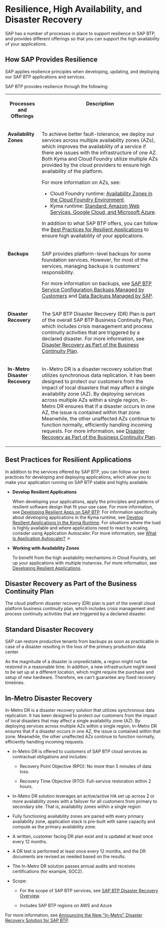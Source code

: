 <!-- loioe3ac4f7c25a3442ca585950095eec599 -->

# Resilience, High Availability, and Disaster Recovery

SAP has a number of processes in place to support resilience in SAP BTP, and provides different offerings so that you can support the high availability of your applications.



<a name="loioe3ac4f7c25a3442ca585950095eec599__section_pxk_bqk_ylb"/>

## How SAP Provides Resilience

SAP applies resilience principles when developing, updating, and deploying our SAP BTP applications and services.

SAP BTP provides resilience through the following:


<table>
<tr>
<th valign="top">

Processes and Offerings

</th>
<th valign="top">

Description

</th>
</tr>
<tr>
<td valign="top">

**Availability Zones** 

</td>
<td valign="top">

To achieve better fault-tolerance, we deploy our services across multiple availability zones \(AZs\), which improves the availability of a service if there are issues with the infrastructure of one AZ. Both Kyma and Cloud Foundry utilize multiple AZs provided by the cloud providers to ensure high availability of the platform.

For more information on AZs, see:

-   Cloud Foundry runtime: [Availability Zones in the Cloud Foundry Environment](availability-zones-in-the-cloud-foundry-environment-b6a7e11.md).
-   Kyma runtime: [Standard: Amazon Web Services, Google Cloud, and Microsoft Azure](https://help.sap.com/docs/btp/sap-business-technology-platform/available-plans-in-kyma-environment?&version=Cloud#standard-amazon-web-services-google-cloud-and-microsoft-azure).

In addition to what SAP BTP offers, you can follow the [Best Practices for Resilient Applications](resilience-high-availability-and-disaster-recovery-e3ac4f7.md#loioe3ac4f7c25a3442ca585950095eec599__section_n1c_dqk_ylb) to ensure high availability of your applications.

</td>
</tr>
<tr>
<td valign="top">

**Backups** 

</td>
<td valign="top">

SAP provides platform-level backups for some foundation services. However, for most of the services, managing backups is customers' responsibility.

For more information on backups, see [SAP BTP Service Configuration Backups Managed by Customers](https://help.sap.com/docs/btp/btp-admin-guide/service-configuration-backups-managed-by-customers?version=Cloud) and [Data Backups Managed by SAP](https://help.sap.com/docs/btp/btp-admin-guide/data-backups-managed-by-sap?version=Cloud).

</td>
</tr>
<tr>
<td valign="top">

**Disaster Recovery** 

</td>
<td valign="top">

The SAP BTP Disaster Recovery \(DR\) Plan is part of the overall SAP BTP Business Continuity Plan, which includes crisis management and process continuity activities that are triggered by a declared disaster. For more information, see [Disaster Recovery as Part of the Business Continuity Plan](resilience-high-availability-and-disaster-recovery-e3ac4f7.md#loio001180644f8a428bb422cd41caebb95f).

</td>
</tr>
<tr>
<td valign="top">

**In-Metro Disaster Recovery** 

</td>
<td valign="top">

In-Metro DR is a disaster recovery solution that utilizes synchronous data replication. It has been designed to protect our customers from the impact of local disasters that may affect a single availability zone \(AZ\). By deploying services across multiple AZs within a single region, In-Metro DR ensures that if a disaster occurs in one AZ, the issue is contained within that zone. Meanwhile, the other unaffected AZs continue to function normally, efficiently handling incoming requests. For more information, see [Disaster Recovery as Part of the Business Continuity Plan](resilience-high-availability-and-disaster-recovery-e3ac4f7.md#loio001180644f8a428bb422cd41caebb95f).

</td>
</tr>
</table>



<a name="loioe3ac4f7c25a3442ca585950095eec599__section_n1c_dqk_ylb"/>

## Best Practices for Resilient Applications

In addition to the services offered by SAP BTP, you can follow our best practices for developing and deploying applications, which allow you to make your application running on SAP BTP stable and highly available.

-   **Develop Resilient Applications**

    When developing your applications, apply the principles and patterns of resilient software design that fit your use case. For more information, see [Developing Resilient Apps on SAP BTP](https://help.sap.com/viewer/eadaa45871804b4a974be865f627e791/Cloud/en-US/d1fe5fd8ecfb46c193221ebb991af3d7.html). For information specifically about developing applications in the Kyma runtime, see [Develop Resilient Applications in the Kyma Runtime](https://help.sap.com/docs/BTP/65de2977205c403bbc107264b8eccf4b/7c9496c88a294b7f9ccc69a7e0998817.html?locale=en-US&state=PRODUCTION&version=Cloud). For situations where the load is highly available and where applications need to react by scaling, consider using Application Autoscaler. For more information, see [What Is Application Autoscaler?](https://help.sap.com/viewer/7472b7d13d5d4862b2b06a730a2df086/Cloud/en-US/45341f37cf6e4738a4b7cd20f18350de.html "Automatically scale your applications to meet their dynamic resource needs.") :arrow_upper_right: 

-   **Working with Availability Zones**

    To benefit from the high availability mechanisms in Cloud Foundry, set up your applications with multiple instances. For more information, see [Developing Resilient Applications](https://help.sap.com/docs/BTP/0c8c1db388f645159e134a005aaabbcf/b1b929a5aea64571b2f74e810b622568.html?locale=en-US&state=PRODUCTION&version=Cloud).


<a name="loio001180644f8a428bb422cd41caebb95f"/>

<!-- loio001180644f8a428bb422cd41caebb95f -->

## Disaster Recovery as Part of the Business Continuity Plan

The cloud platform disaster recovery \(DR\) plan is part of the overall cloud platform business continuity plan, which includes crisis management and process continuity activities that are triggered by a declared disaster.



<a name="loio001180644f8a428bb422cd41caebb95f__section_knl_qqp_j3b"/>

## Standard Disaster Recovery

SAP can restore productive tenants from backups as soon as practicable in case of a disaster resulting in the loss of the primary production data center.

As the magnitude of a disaster is unpredictable, a region might not be restored in a reasonable time. In addition, a new infrastructure might need to be set up at a different location, which might require the purchase and setup of new hardware. Therefore, we can't guarantee any fixed recovery timelines.



<a name="loio001180644f8a428bb422cd41caebb95f__section_rtk_bfv_fcc"/>

## In-Metro Disaster Recovery

In-Metro DR is a disaster recovery solution that utilizes synchronous data replication. It has been designed to protect our customers from the impact of local disasters that may affect a single availability zone \(AZ\). By deploying services across multiple AZs within a single region, In-Metro DR ensures that if a disaster occurs in one AZ, the issue is contained within that zone. Meanwhile, the other unaffected AZs continue to function normally, efficiently handling incoming requests.

-   In-Metro DR is offered to customers of SAP BTP cloud services as contractual obligations and includes:

    -   Recovery Point Objective \(RPO\): No more than 5 minutes of data loss.

    -   Recovery Time Objective \(RTO\): Full-service restoration within 2 hours.


-   In-Metro DR solution leverages an active/active HA set up across 2 or more availability zones with a failover for all customers from primary to secondary site. That is, availability zones within a single region

-   Fully functioning availability zones are paired with every primary availability zone, application stack is pre-built with same capacity and compute as the primary availability zone.

-   A written, customer facing DR plan exist and is updated at least once every 12 months.

-   A DR test is performed at least once every 12 months, and the DR documents are revised as needed based on the results.

-   The In-Metro DR solution passes annual audits and receives certifications \(for example, SOC2\).

-   Scope:

    -   For the scope of SAP BTP services, see [SAP BTP Disaster Recovery Overview](https://www.sap.com/about/agreements/policies/cloud-service-specifications.html?search=disaster%20recovery&sort=latest_desc&pdf-asset=caacc9ac-d97e-0010-bca6-c68f7e60039b&page=2).

    -   Includes SAP BTP regions on AWS and Azure



For more information, see [Announcing the New "In-Metro" Disaster Recovery Solution for SAP BTP](https://community.sap.com/t5/technology-blogs-by-sap/announcing-the-new-quot-in-metro-quot-disaster-recovery-solution-for-sap/ba-p/13904013).

